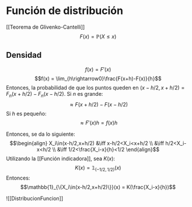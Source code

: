 # Función de distribución
[[Teorema de Glivenko-Cantelli]]
$$F(x) = \mathbb{P}(X\le x)$$

## Densidad
$$f(x) = F'(x)$$
$$f(x) = \lim_{h\rightarrow0}\frac{F(x+h)-F(x)}{h}$$
Entonces, la probabilidad de que los puntos queden en $(x-h/2,x+h/2)=F_n(x+h/2)-F_n(x-h/2)$. Si $n$ es grande:
$$\approx F(x+h/2)-F(x-h/2)$$
Si $h$ es pequeño:
$$\approx F'(x)h=f(x)h$$

Entonces, se da lo siguiente:
$$\begin{align}
X_i\in(x-h/2,x+h/2) &\iff x-h/2<X_i<x+h/2 \\
&\iff h/2<X_i-x<h/2 \\
&\iff 1/2<\frac{X_i-x}{h}<1/2 
\end{align}$$
Utilizando la [[Función indicadora]], sea $K(x)$:
$$K(x) = \mathbb{1}_{(-1/2,1/2)}(x)$$
Entonces:
$$\mathbb{1}_{\{X_i\in(x-h/2,x+h/2)\}}(x) = K(\frac{X_i-x}{h})$$

![[DistribucionFuncion]]

